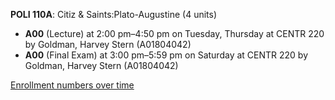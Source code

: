 **POLI 110A**: Citiz & Saints:Plato-Augustine (4 units)

- **A00** (Lecture) at 2:00 pm–4:50 pm on Tuesday, Thursday at CENTR 220 by Goldman, Harvey Stern (A01804042)
- **A00** (Final Exam) at 3:00 pm–5:59 pm on Saturday at CENTR 220 by Goldman, Harvey Stern (A01804042)

[Enrollment numbers over time](./POLI110A.tsv)

